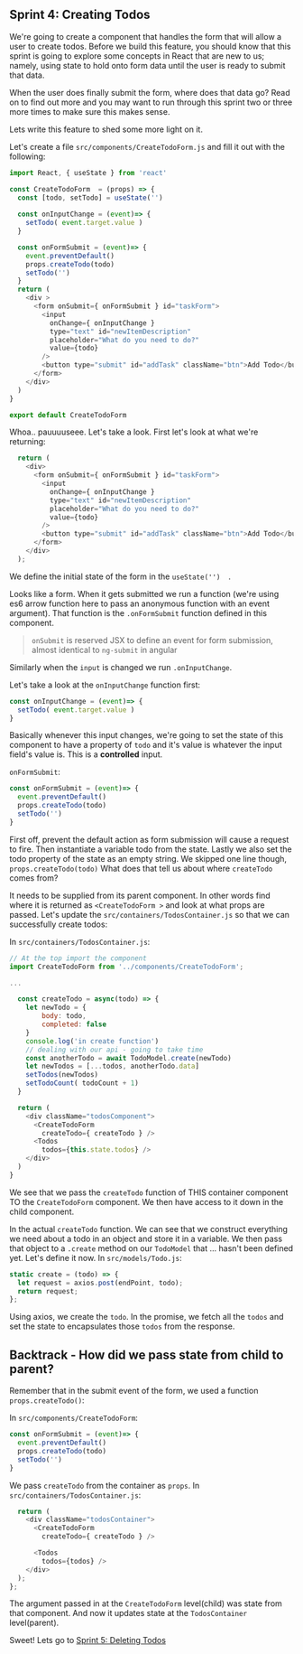 ## Sprint 4: Creating Todos
We're going to create a component that handles the form that will allow a user to create todos. Before we build this feature, you should know that this sprint is going to explore some concepts in React that are new to us; namely, using state to hold onto form data until the user is ready to submit that data. 

When the user does finally submit the form, where does that data go? Read on to find out more and you may want to run through this sprint two or three more times to make sure this makes sense.

Lets write this feature to shed some more light on it.

Let's create a file `src/components/CreateTodoForm.js` and fill it out with the following:

```js
import React, { useState } from 'react'

const CreateTodoForm  = (props) => {
  const [todo, setTodo] = useState('')
  
  const onInputChange = (event)=> {
    setTodo( event.target.value )
  }

  const onFormSubmit = (event)=> {
    event.preventDefault()
    props.createTodo(todo)
    setTodo('')
  }
  return (
    <div >
      <form onSubmit={ onFormSubmit } id="taskForm">
        <input  
          onChange={ onInputChange } 
          type="text" id="newItemDescription" 
          placeholder="What do you need to do?" 
          value={todo}
        />
        <button type="submit" id="addTask" className="btn">Add Todo</button>
      </form>
    </div>
  )
}

export default CreateTodoForm
```

Whoa.. pauuuuseee. Let's take a look. First let's look at what we're returning:

```js
  return (
    <div>
      <form onSubmit={ onFormSubmit } id="taskForm">
        <input  
          onChange={ onInputChange } 
          type="text" id="newItemDescription" 
          placeholder="What do you need to do?" 
          value={todo}
        />
        <button type="submit" id="addTask" className="btn">Add Todo</button>
      </form>
    </div>
  );
```

We define the initial state of the form in the `useState('')  `.

Looks like a form. When it gets submitted we run a function (we're using es6 arrow function here to pass an anonymous function with an event argument). That function is the `.onFormSubmit` function defined in this component.

> `onSubmit` is reserved JSX to define an event for form submission, almost identical to `ng-submit` in angular

Similarly when the `input` is changed we run `.onInputChange`.


Let's take a look at the `onInputChange` function first:

```js
const onInputChange = (event)=> {
  setTodo( event.target.value )
}
```

Basically whenever this input changes, we're going to set the state of this component to have a property of `todo` and it's value is whatever the input field's value is. This is a **controlled** input.

`onFormSubmit`:

```js
const onFormSubmit = (event)=> {
  event.preventDefault()
  props.createTodo(todo)
  setTodo('')
}
```

First off, prevent the default action as form submission will cause a request to fire. Then instantiate a variable todo from the state. Lastly we also set the todo property of the state as an empty string. We skipped one line though, `props.createTodo(todo)` What does that tell us about where `createTodo` comes from?

It needs to be supplied from its parent component. In other words find where it is returned as `<CreateTodoForm >` and look at what props are passed. Let's update the `src/containers/TodosContainer.js` so that we can successfully create todos:

In `src/containers/TodosContainer.js`:  

```js
// At the top import the component
import CreateTodoForm from '../components/CreateTodoForm';

...

  const createTodo = async(todo) => {
    let newTodo = {
        body: todo,
        completed: false
    }
    console.log('in create function')
    // dealing with our api - going to take time
    const anotherTodo = await TodoModel.create(newTodo)
    let newTodos = [...todos, anotherTodo.data]
    setTodos(newTodos)
    setTodoCount( todoCount + 1)
  }

  return (
    <div className="todosComponent">
      <CreateTodoForm
        createTodo={ createTodo } />
      <Todos
        todos={this.state.todos} />
    </div>
  )
}
```

We see that we pass the `createTodo` function of THIS container component TO the `CreateTodoForm` component. We then have access to it down in the child component.

In the actual `createTodo` function. We can see that we construct everything we need about a todo in an object and store it in a variable. We then pass that object to a `.create` method on our `TodoModel` that ... hasn't been defined yet. Let's define it now. In `src/models/Todo.js`:

```js
static create = (todo) => {
  let request = axios.post(endPoint, todo);
  return request;
};
```

Using axios, we create the `todo`. In the promise, we fetch all the `todos` and set the state to encapsulates those `todos` from the response.

## Backtrack - How did we pass state from child to parent?

Remember that in the submit event of the form, we used a function `props.createTodo()`:

In `src/components/CreateTodoForm`:

```js
const onFormSubmit = (event)=> {
  event.preventDefault()
  props.createTodo(todo)
  setTodo('')
}
```

We pass `createTodo` from the container as `props`. In `src/containers/TodosContainer.js`:

```js
  return (
    <div className="todosContainer">
      <CreateTodoForm
        createTodo={ createTodo } />

      <Todos
        todos={todos} />
    </div>
  );
};
```

The argument passed in at the `CreateTodoForm` level(child) was state from that component. And now it updates state at the `TodosContainer` level(parent).

Sweet! Lets go to [Sprint 5: Deleting Todos](Sprint5.md)
